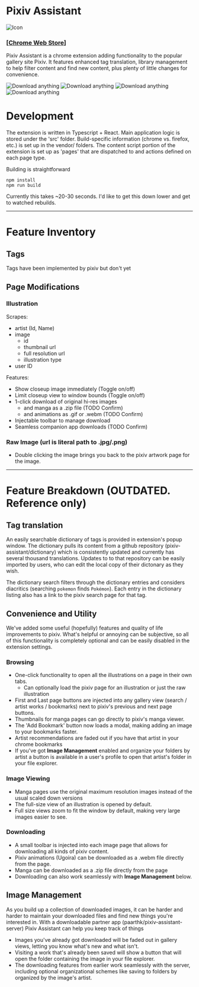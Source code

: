 # Pixiv Assistant

![Icon](https://lh3.googleusercontent.com/GUsfDKqTQRwGTvpaL7IRDE-R2yFFgDctJoLavMeK2Xd89Pq3_roTxJzkZ4gDiAVTajTf3mVF3mY=w128-h128-e365)
### [[Chrome Web Store](https://chrome.google.com/webstore/detail/pixiv-assistant/lohdokmlnkfnkmnejklhjpidincnbfji)]

Pixiv Assistant is a chrome extension adding functionality to the popular gallery site Pixiv. It features enhanced tag translation, library management to help filter content and find new content, plus plenty of little changes for convenience. 



![Download anything](res/public/download.png)
![Download anything](res/public/dictionary.png)
![Download anything](res/public/translate.png)
![Download anything](res/public/navigate.png)

# Development

The extension is written in Typescript + React. Main application logic is stored under the 'src' folder. Build-specific information (chrome vs. firefox, etc.) is set up in the vendor/ folders. The content script portion of the extension is set up as 'pages' that are dispatched to and actions defined on each page type.

Building is straightforward

```
npm install
npm run build
```

Currently this takes ~20-30 seconds. I'd like to get this down lower and get to watched rebuilds.

****

# Feature Inventory

## Tags

Tags have been implemented by pixiv but don't yet 

## Page Modifications

### Illustration

Scrapes:
 * artist (Id, Name)
 * image
   * id
   * thumbnail url
   * full resolution url
   * illustration type
 * user ID

Features:
 * Show closeup image immediately (Toggle on/off)
 * Limit closeup view to window bounds (Toggle on/off)
 * 1-click download of original hi-res images
   * and manga as a .zip file (TODO Confirm)
   * and animations as .gif or .webm (TODO Confirm)
 * Injectable toolbar to manage download
 * Seamless companion app downloads (TODO Confirm)

### Raw Image (url is literal path to .jpg/.png)

 * Double clicking the image brings you back to the pixiv artwork page for the image.


**** 

# Feature Breakdown (OUTDATED. Reference only)

## Tag translation

An easily searchable dictionary of tags is provided in extension's popup window. The dictionary pulls its content from a github repository (pixiv-assistant/dictionary) which is consistently updated and currently has several thousand translations. Updates to to that repository can be easily imported by users, who can edit the local copy of their dictonary as they wish.

The dictionary search filters through the dictionary entries and considers diacritics (searching `pokemon` finds `Pokémon`). Each entry in the dictionary listing also has a link to the pixiv search page for that tag. 

## Convenience and Utility

We've added some useful (hopefully) features and quality of life improvements to pixiv. What's helpful or annoying can be subjective, so all of this functionality is completely optional and can be easily disabled in the extension settings.

### Browsing
 - One-click functionality to open all the illustrations on a page in their own tabs.
    - Can optionally load the pixiv page for an illustration or just the raw illustration
 - First and Last page buttons are injected into any gallery view (search / artist works / bookmarks) next to pixiv's previous and next page buttons.
 - Thumbnails for manga pages can go directly to pixiv's manga viewer. 
 - The 'Add Bookmark' button now loads a modal, making adding an image to your bookmarks faster.
 - Artist recommendations are faded out if you have that artist in your chrome bookmarks
 - If you've got **Image Management** enabled and organize your folders by artist a button is available in a user's profile to open that artist's folder in your file explorer. 

### Image Viewing
 - Manga pages use the original maximum resolution images instead of the usual scaled down versions
 - The full-size view of an illustration is opened by default.
 - Full size views zoom to fit the window by default, making very large images easier to see.

### Downloading
 - A small toolbar is injected into each image page that allows for downloading all kinds of pixiv content.
 - Pixiv animations (Ugoira) can be downloaded as a .webm file directly from the page.
 - Manga can be downloaded as a .zip file directly from the page
 - Downloading can also work seamlessly with **Image Management** below.
 
## Image Management

As you build up a collection of downloaded images, it can be harder and harder to maintain your downloaded files and find new things you're interested in. With a downloadable partner app (paarthk/pixiv-assistant-server) Pixiv Assistant can help you keep track of things
 - Images you've already got downloaded will be faded out in gallery views, letting you know what's new and what isn't.
 - Visiting a work that's already been saved will show a button that will open the folder containing the image in your file explorer.
 - The downloading features from earlier work seamlessly with the server, including optional organizational schemes like saving to folders by organized by the image's artist.
  
